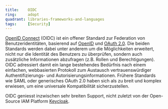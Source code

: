 ```yaml
---
title:    OIDC  
ring:     adopt  
quadrant: libraries-frameworks-and-languages
tags:     [Security]
---
```


[OpenID Connect][oidc] (OIDC) ist ein offener Standard zur Federation von Benutzeridentitäten, basierend
auf [OpenID][openid] und [OAuth 2.0][oauth]. Die beiden Standards werden dabei unter anderem um die Möglichkeiten
erweitert, nicht nur die Identität des Benutzers zu überprüfen, sondern auch zusätzliche Informationen abzufragen (z.B.
Rollen und Berechtigungen). OIDC adressiert damit ein lange bestehendes Bedürfnis nach einem einfachen, webbasierten
Protokoll zum Austausch vertrauenswürdiger Authentifizierungs- und Autorisierungsinformationen. Frühere Standards wie
SAML oder generisches OAuth 2.0 haben sich als zu breit und komplex erwiesen, um eine universale Kompatibilität
sicherzustellen.

OIDC geniesst inzwischen sehr breiten Support, nicht zuletzt von der Open-Source IAM Platform [Keycloak][keycloak].

[oidc]: https://openid.net/connect/
[openid]: https://openid.net/specs/openid-authentication-2_0.html
[oauth]: https://oauth.net/2/
[keycloak]: /tools/keycloak
